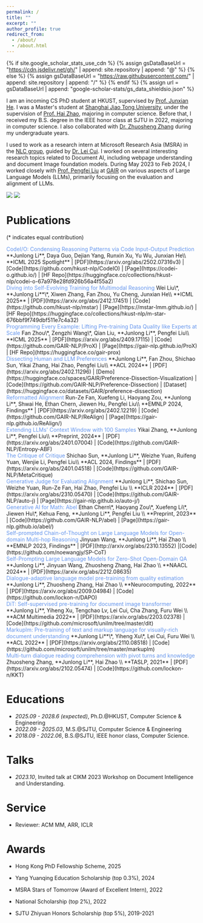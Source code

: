 ```yaml
---
permalink: /
title: ""
excerpt: ""
author_profile: true
redirect_from: 
  - /about/
  - /about.html
---
```


{% if site.google_scholar_stats_use_cdn %}
{% assign gsDataBaseUrl = "https://cdn.jsdelivr.net/gh/" | append: site.repository | append: "@" %}
{% else %}
{% assign gsDataBaseUrl = "https://raw.githubusercontent.com/" | append: site.repository | append: "/" %}
{% endif %}
{% assign url = gsDataBaseUrl | append: "google-scholar-stats/gs_data_shieldsio.json" %}

<span class='anchor' id='about-me'></span>

I am an incoming CS PhD student at HKUST, supervised by [Prof. Junxian He](https://jxhe.github.io/). I was a Master's student at [Shanghai Jiao Tong University](https://en.sjtu.edu.cn/), under the supervision of [Prof. Hai Zhao](https://bcmi.sjtu.edu.cn/home/zhaohai/), majoring in computer science. Before that, I received my B.S. degree in the IEEE honor class at SJTU in 2022, majoring in computer science. I also collaborated with [Dr. Zhuosheng Zhang](https://bcmi.sjtu.edu.cn/~zhangzs/) during my undergraduate years.

I used to work as a research intern at Microsoft Research Asia (MSRA) in the [NLC group](https://www.microsoft.com/en-us/research/group/natural-language-computing/), guided by [Dr. Lei Cui](https://www.microsoft.com/en-us/research/people/lecu/). I worked on several interesting research topics related to Document AI, including webpage understanding and document Image foundation models. During May 2023 to Feb 2024, I worked closely with [Prof. Pengfei Liu](http://pfliu.com/) at [GAIR](https://plms.ai/) on various aspects of Large Language Models (LLMs), primarily focusing on the evaluation and alignment of LLMs.

<a href='https://scholar.google.com/citations?user=UX7TpSYAAAAJ&hl=en'><img src="https://img.shields.io/endpoint?url={{ url | url_encode }}&logo=Google%20Scholar&labelColor=f6f6f6&color=9cf&style=flat&label=citations"></a>
<a href="https://hits.seeyoufarm.com"><img src="https://hits.seeyoufarm.com/api/count/incr/badge.svg?url=https%3A%2F%2Flockon-n.github.io&count_bg=%2379C83D&title_bg=%23555555&icon=&icon_color=%23E7E7E7&title=hits&edge_flat=false"/></a>

# Publications

(* indicates equal contribution)

<div class='paper-box-text' markdown="1">
<font color="CornFlowerBlue">CodeI/O: Condensing Reasoning Patterns via Code Input-Output Prediction
</font>
**Junlong Li**, Daya Guo, Dejian Yang, Runxin Xu, Yu Wu, Junxian He\\
**ICML 2025 Spotlight** |  [PDF](https://arxiv.org/abs/2502.07316v3) | [Code](https://github.com/hkust-nlp/CodeIO) | [Page](https://codei-o.github.io/) | [HF Repo](https://huggingface.co/collections/hkust-nlp/codei-o-67a978e28fd926b56a4f55a2)
</div>

<div class='paper-box-text' markdown="1">
<font color="CornFlowerBlue">Diving into Self-Evolving Training for Multimodal Reasoning
</font>
Wei Liu\*, **Junlong Li**\*, Xiwen Zhang, Fan Zhou, Yu Cheng, Junxian He\\
**ICML 2025** |  [PDF](https://arxiv.org/abs/2412.17451) | [Code](https://github.com/hkust-nlp/mstar) | [Page](https://mstar-lmm.github.io/) | [HF Repo](https://huggingface.co/collections/hkust-nlp/m-star-676bbf9f749dbf511e7c4a32)
</div>

<div class='paper-box-text' markdown="1">
<font color="CornFlowerBlue">Programming Every Example: Lifting Pre-training Data Quality like Experts at Scale
</font>
Fan Zhou\*, Zengzhi Wang\*, Qian Liu, **Junlong Li**, Pengfei Liu\\
**ICML 2025** |  [PDF](https://arxiv.org/abs/2409.17115) | [Code](https://github.com/GAIR-NLP/ProX) | [Page](https://gair-nlp.github.io/ProX) | [HF Repo](https://huggingface.co/gair-prox)
</div>

<div class='paper-box-text' markdown="1">
<font color="CornFlowerBlue">Dissecting Human and LLM Preferences
</font>
**Junlong Li**, Fan Zhou, Shichao Sun, Yikai Zhang, Hai Zhao, Pengfei Liu\\
**ACL 2024** |  [PDF](https://arxiv.org/abs/2402.11296) | [Demo](https://huggingface.co/spaces/GAIR/Preference-Dissection-Visualization) | [Code](https://github.com/GAIR-NLP/Preference-Dissection) | [Dataset](https://huggingface.co/datasets/GAIR/preference-dissection)
</div>

<div class='paper-box-text' markdown="1">
<font color="CornFlowerBlue">Reformatted Alignment
</font>
Run-Ze Fan, Xuefeng Li, Haoyang Zou, **Junlong Li**, Shwai He, Ethan Chern, Jiewen Hu, Pengfei Liu\\
**EMNLP 2024, Findings** |  [PDF](https://arxiv.org/abs/2402.12219) | [Code](https://github.com/GAIR-NLP/ReAlign) | [Page](https://gair-nlp.github.io/ReAlign/)
</div>

<div class='paper-box-text' markdown="1">
<font color="CornFlowerBlue">Extending LLMs' Context Window with 100 Samples
</font>
Yikai Zhang, **Junlong Li**, Pengfei Liu\\
**Preprint, 2024** |  [PDF](https://arxiv.org/abs/2401.07004) | [Code](https://github.com/GAIR-NLP/Entropy-ABF)
</div>

<div class='paper-box-text' markdown="1">
<font color="CornFlowerBlue">The Critique of Critique
</font>
Shichao Sun, **Junlong Li**, Weizhe Yuan, Ruifeng Yuan, Wenjie Li, Pengfei Liu\\
**ACL 2024, Findings** |  [PDF](https://arxiv.org/abs/2401.04518) | [Code](https://github.com/GAIR-NLP/MetaCritique)
</div>

<div class='paper-box-text' markdown="1">
<font color="CornFlowerBlue">Generative Judge for Evaluating Alignment
</font>
**Junlong Li**, Shichao Sun, Weizhe Yuan, Run-Ze Fan, Hai Zhao, Pengfei Liu \\
**ICLR 2024** |  [PDF](https://arxiv.org/abs/2310.05470) | [Code](https://github.com/GAIR-NLP/auto-j) | [Page](https://gair-nlp.github.io/auto-j/)
</div>

<div class='paper-box-text' markdown="1">
<font color="CornFlowerBlue">Generative AI for Math: Abel</font>
Ethan Chern\*, Haoyang Zou\*, Xuefeng Li\*, Jiewen Hu\*, Kehua Feng, **Junlong Li**, Pengfei Liu \\
**Preprint, 2023** | [Code](https://github.com/GAIR-NLP/abel) | [Page](https://gair-nlp.github.io/abel/)
</div>

<div class='paper-box-text' markdown="1">
<font color="CornFlowerBlue">Self-prompted Chain-of-Thought on Large Language Models for
Open-domain Multi-hop Reasoning</font>
Jinyuan Wang, **Junlong Li**, Hai Zhao \\
**EMNLP 2023, Findings** | [PDF](http://arxiv.org/abs/2310.13552) |[Code](https://github.com/noewangjy/SP-CoT)
</div>

<div class='paper-box-text' markdown="1">
<font color="CornFlowerBlue">Self-Prompting Large Language Models for Zero-Shot Open-Domain QA</font>
**Junlong Li**, Jinyuan Wang, Zhuosheng Zhang, Hai Zhao \\
**NAACL 2024** |  [PDF](https://arxiv.org/abs/2212.08635) 
</div>

<div class='paper-box-text' markdown="1">
<font color="CornFlowerBlue">Dialogue-adaptive language model pre-training from quality estimation
</font>
**Junlong Li**, Zhuosheng Zhang, Hai Zhao \\
**Neurocomputing, 2022** |  [PDF](https://arxiv.org/abs/2009.04984) | [Code](https://github.com/lockon-n/DAPO)
</div>

<div class='paper-box-text' markdown="1">
<font color="CornFlowerBlue">DiT: Self-supervised pre-training for document image transformer
</font>
**Junlong Li**, Yiheng Xu, Tengchao Lv, Lei Cui, Cha Zhang, Furu Wei \\
**ACM Multimedia 2022** |  [PDF](https://arxiv.org/abs/2203.02378) | [Code](https://github.com/microsoft/unilm/tree/master/dit)
</div>

<div class='paper-box-text' markdown="1">
<font color="CornFlowerBlue">Markuplm: Pre-training of text and markup language for visually-rich document understanding
</font>
**Junlong Li**\*, Yiheng Xu\*, Lei Cui, Furu Wei \\
**ACL 2022** |  [PDF](https://arxiv.org/abs/2110.08518) | [Code](https://github.com/microsoft/unilm/tree/master/markuplm)
</div>

<div class='paper-box-text' markdown="1">
<font color="CornFlowerBlue">Multi-turn dialogue reading comprehension with pivot turns and knowledge
</font>
Zhuosheng Zhang, **Junlong Li**, Hai Zhao \\
**TASLP, 2021** |  [PDF](https://arxiv.org/abs/2102.05474) | [Code](https://github.com/lockon-n/KKT)
</div>

# Educations

- *2025.09 - 2028.6 (expected)*, Ph.D.@HKUST, Computer Science & Engineering
- *2022.09 - 2025.03*, M.S.@SJTU, Computer Science & Engineering
- *2018.09 - 2022.06*, B.S.@SJTU, IEEE honor class, Computer Science.

# Talks

- *2023.10*, Invited talk at CIKM 2023 Workshop on Document Intelligence and Understanding.

# Service

- Reviewer: ACM MM, ARR, ICLR

# Awards

- Hong Kong PhD Fellowship Scheme, 2025

- Yang Yuanqing Education Scholarship (top 0.3%), 2024

- MSRA Stars of Tomorrow (Award of Excellent Intern), 2022

- National Scholarship (top 2%), 2022

- SJTU Zhiyuan Honors Scholarship (top 5%), 2019-2021
